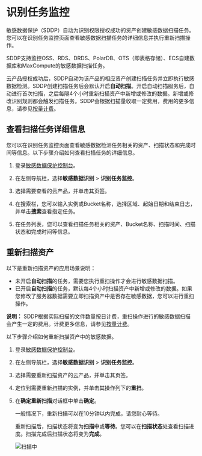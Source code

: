 # 识别任务监控

敏感数据保护（SDDP）自动为识别权限授权成功的资产创建敏感数据扫描任务。您可以在识别任务监控页面查看敏感数据扫描任务的详细信息并执行重新扫描操作。

SDDP支持监控OSS、RDS、DRDS、PolarDB、OTS（即表格存储）、ECS自建数据库和MaxCompute的敏感数据扫描任务。

云产品授权成功后，SDDP自动为该产品的相应资产创建扫描任务并立即执行敏感数据检测。SDDP创建扫描任务后会默认开启**自动扫描**。开启自动扫描服务后，自动进行首次扫描，之后每隔4个小时重新扫描资产中新增或修改的数据。新增或修改识别规则都会触发扫描任务。SDDP会根据扫描量收取一定费用，费用的更多信息，请参见[按量计费](/intl.zh-CN/产品定价/按量计费.md)。

## 查看扫描任务详细信息

您可以在识别任务监控页面查看敏感数据检测任务相关的资产、扫描状态和完成时间等信息。以下步骤介绍如何查看扫描任务的详细信息。

1.  登录[敏感数据保护控制台](https://yundun.console.aliyun.com/?p=sddp#/overview)。

2.  在左侧导航栏，选择**敏感数据识别** \> **识别任务监控**。

3.  选择需要查看的云产品，并单击其页签。

4.  在搜索栏，您可以输入实例或Bucket名称，选择区域、起始日期和结束日志，并单击**搜索**查看指定任务。

5.  在任务列表，您可以查看扫描任务相关的资产、Bucket名称、扫描时间、扫描状态和完成时间等信息。


## 重新扫描资产

以下是重新扫描资产的应用场景说明：

-   未开启**自动扫描**的任务，需要您执行重扫操作才会进行敏感数据扫描。
-   已开启**自动扫描**的任务，默认每4个小时扫描资产中新增或修改的数据。如果您修改了服务器数据需要立即扫描资产中是否存在敏感数据，您可以进行重扫操作。

**说明：** SDDP根据实际扫描的文件数量按日计费，重扫操作进行的敏感数据扫描会产生一定的费用。计费更多信息，请参见[按量计费](/intl.zh-CN/产品定价/按量计费.md)。

以下步骤介绍如何重新扫描资产中的敏感数据。

1.  登录[敏感数据保护控制台](https://yundun.console.aliyun.com/?p=sddp#/overview)。

2.  在左侧导航栏，选择**敏感数据识别** \> **识别任务监控**。

3.  选择需要重新扫描资产的云产品，并单击其页签。

4.  定位到需要重新扫描的实例，并单击其操作列下的**重扫**。

5.  在**确定重新扫描**对话框中单击**确定**。

    一般情况下，重新扫描可以在10分钟以内完成，请您耐心等待。

    重新扫描后，扫描状态将变为**扫描中**或**等待**。您可以在**扫描状态**处查看扫描进度。扫描完成后扫描状态将变为**完成**。

    ![扫描中](https://static-aliyun-doc.oss-accelerate.aliyuncs.com/assets/img/zh-CN/6749865061/p183653.png)


